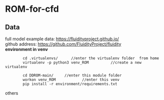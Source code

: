 # ROM-for-cfd  

## Data ##  
full model example data:  https://fluidityproject.github.io/  
github address: https://github.com/FluidityProject/fluidity  
**environment in venv**  

```
        cd .virtualenvs/      //enter the virtualenv folder  from home
        virtualenv -p python3 venv_ROM          //create a new virtualenv  
```

```
        cd DDROM-main/     //enter this module folder  
        workon venv_ROM            //enter this venv  
        pip install -r environment/requirements.txt  
  ```
others
